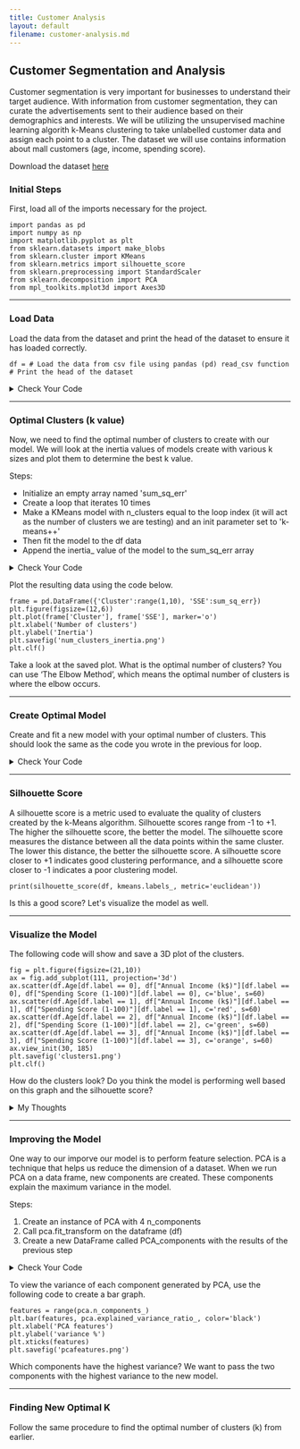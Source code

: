 ```yaml
---
title: Customer Analysis
layout: default
filename: customer-analysis.md
--- 
```


## Customer Segmentation and Analysis
Customer segmentation is very important for businesses to understand their target audience. With information from customer segmentation, they can curate the advertisements sent to their audience based on their demographics and interests.  We will be utilizing the unsupervised machine learning algorith k-Means clustering to take unlabelled customer data and assign each point to a cluster. The dataset we will use contains information about mall customers (age, income, spending score).

Download the dataset [here](datasets/Mall_Customers.csv)

### Initial Steps

First, load all of the imports necessary for the project.

```
import pandas as pd
import numpy as np
import matplotlib.pyplot as plt
from sklearn.datasets import make_blobs
from sklearn.cluster import KMeans
from sklearn.metrics import silhouette_score
from sklearn.preprocessing import StandardScaler
from sklearn.decomposition import PCA
from mpl_toolkits.mplot3d import Axes3D
```

***
### Load Data

Load the data from the dataset and print the head of the dataset to ensure it has loaded correctly.

```
df = # Load the data from csv file using pandas (pd) read_csv function
# Print the head of the dataset
```

<details markdown="1">

<summary>Check Your Code</summary>

```
df = pd.read_csv('Mall_Customers.csv')
print(df.head())
```

</details>

***
### Optimal Clusters (k value)

Now, we need to find the optimal number of clusters to create with our model. We will look at the inertia values of models create with various k sizes and plot them to determine the best k value.

Steps:

- Initialize an empty array named 'sum_sq_err'
- Create a loop that iterates 10 times
- Make a KMeans model with n_clusters equal to the loop index (it will act as the number of clusters we are testing) and an init parameter set to 'k-means++'
- Then fit the model to the df data
- Append the inertia_ value of the model to the sum_sq_err array

<details markdown="1">

<summary>Check Your Code</summary>

```
sum_sq_err = []

for cluster in range(1,10):
    kmeans = KMeans(n_clusters = cluster, init='k-means++')
    kmeans.fit(df)
    sum_sq_err.append(kmeans.inertia_)
```

</details>

Plot the resulting data using the code below. 

```
frame = pd.DataFrame({'Cluster':range(1,10), 'SSE':sum_sq_err})
plt.figure(figsize=(12,6))
plt.plot(frame['Cluster'], frame['SSE'], marker='o')
plt.xlabel('Number of clusters')
plt.ylabel('Inertia')
plt.savefig('num_clusters_inertia.png')
plt.clf()
```

Take a look at the saved plot. What is the optimal number of clusters? You can use ‘The Elbow Method’, which means the optimal number of clusters is where the elbow occurs.

***
### Create Optimal Model

Create and fit a new model with your optimal number of clusters. This should look the same as the code you wrote in the previous for loop.

<details markdown="1">

<summary>Check Your Code</summary>

```
kmeans = KMeans(n_clusters = 4, init='k-means++')
kmeans.fit(df)
```

</details>

***
### Silhouette Score
A silhouette score is a metric used to evaluate the quality of clusters created by the k-Means algorithm. Silhouette scores range from -1 to +1. The higher the silhouette score, the better the model. The silhouette score measures the distance between all the data points within the same cluster. The lower this distance, the better the silhouette score. A silhouette score closer to +1 indicates good clustering performance, and a silhouette score closer to -1 indicates a poor clustering model.

```
print(silhouette_score(df, kmeans.labels_, metric='euclidean'))
```

Is this a good score? Let's visualize the model as well.

***
### Visualize the Model

The following code will show and save a 3D plot of the clusters.

```
fig = plt.figure(figsize=(21,10))
ax = fig.add_subplot(111, projection='3d')
ax.scatter(df.Age[df.label == 0], df["Annual Income (k$)"][df.label == 0], df["Spending Score (1-100)"][df.label == 0], c='blue', s=60)
ax.scatter(df.Age[df.label == 1], df["Annual Income (k$)"][df.label == 1], df["Spending Score (1-100)"][df.label == 1], c='red', s=60)
ax.scatter(df.Age[df.label == 2], df["Annual Income (k$)"][df.label == 2], df["Spending Score (1-100)"][df.label == 2], c='green', s=60)
ax.scatter(df.Age[df.label == 3], df["Annual Income (k$)"][df.label == 3], df["Spending Score (1-100)"][df.label == 3], c='orange', s=60)
ax.view_init(30, 185)
plt.savefig('clusters1.png')
plt.clf()
```

How do the clusters look? Do you think the model is performing well based on this graph and the silhouette score?

<details markdown="1">

<summary>My Thoughts</summary>

I don't see great cluster separation since the different color points are overlapping with each other.  Along with a silhouette score that I calculated to be 0.35, tells me the model isn't performing very well.

</details>

***
### Improving the Model

One way to our imporve our model is to perform feature selection.  PCA is a technique that helps us reduce the dimension of a dataset. When we run PCA on a data frame, new components are created. These components explain the maximum variance in the model.

Steps:
1. Create an instance of PCA with 4 n_components
2. Call pca.fit_transform on the dataframe (df)
3. Create a new DataFrame called PCA_components with the results of the previous step

<details markdown="1">

<summary>Check Your Code</summary>

```
pca = PCA(n_components=4)
principalComponents = pca.fit_transform(df)
PCA_components = pd.DataFrame(principalComponents)
```

</details>

To view the variance of each component generated by PCA, use the following code to create a bar graph.

```
features = range(pca.n_components_)
plt.bar(features, pca.explained_variance_ratio_, color='black')
plt.xlabel('PCA features')
plt.ylabel('variance %')
plt.xticks(features)
plt.savefig('pcafeatures.png')
```

Which components have the highest variance? We want to pass the two components with the highest variance to the new model.

***
### Finding New Optimal K

Follow the same procedure to find the optimal number of clusters (k) from earlier.
